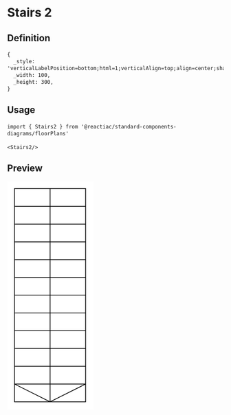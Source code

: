 # Stairs 2

## Definition

```
{
  _style: 'verticalLabelPosition=bottom;html=1;verticalAlign=top;align=center;shape=mxgraph.floorplan.stairs;direction=south;',
  _width: 100,
  _height: 300,
}
```

## Usage

```
import { Stairs2 } from '@reactiac/standard-components-diagrams/floorPlans'

<Stairs2/>
```

## Preview

<img src="./stairs-2.png" width="200"/>
